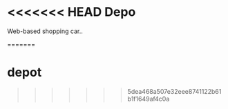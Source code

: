 <<<<<<< HEAD
Depo
====
Web-based shopping car..

=======
# depot
>>>>>>> 5dea468a507e32eee8741122b61b1f1649af4c0a
